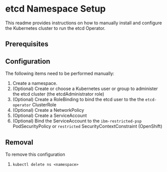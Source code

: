 # etcd Namespace Setup
This readme provides instructions on how to manually install and configure the Kubernetes cluster to run the etcd Operator.

## Prerequisites

## Configuration
The following items need to be performed manually:
1.  Create a namespace.
2.  (Optional) Create or choose a Kubernetes user or group to administer the etcd cluster (the etcdAdministrator role)
3.  (Optional) Create a RoleBinding to bind the etcd user to the the `etcd-operator` ClusterRole
4.  (Optional) Create a NetworkPolicy
5.  (Optional) Create a ServiceAccount
6.  (Optional) Bind the ServiceAccount to the `ibm-restricted-psp` PodSecurityPolicy or `restricted` SecurityContextConstraint (OpenShift) 

## Removal
To remove this configuration
1.  `kubectl delete ns <namespace>`
